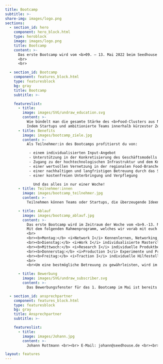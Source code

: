 ```yaml
---
title: Bootcamp
subtitle: >-
share-img: images/logo.png
sections:
  - section_id: hero
    component: hero_block.html
    type: heroblock
    image: images/logo.png
    title: Bootcamp
    content: >-
      Das erste Bootcamp wird vom <b>09. – 13. Mai 2022 beim Seedhouse in Osnabrück und DIL in Quakenbrück</b> stattfinden. Die Bewerbung ist noch bis zum 3. April 2022 möglich.
      <br>
      <br>

  - section_id: Bootcamp
    component: features_block.html
    type: featuresblock
    bg: gray
    title: Bootcamp
    subtitle: >-

    featureslist:
      - title:
        image: images/SVG/undraw_education.svg
        content: >-
          Wie bündelt man die gesamte Stärke des <b>Food-Clusters aus Niedersachsen</b> in einer Woche? 
          Indem Startups und ambitionierte Teams innerhalb kürzester Zeit <b>Zugang zur hochtechnologischen Infrastruktur</b> und zum <b>Know-How</b> des Deutschen Instituts für Lebensmitteltechnik erhalten und von den Startup-Erfahrungen und dem Netzwerk des Seedhouse und der darum versammelten 32 Unternehmen aus der gesamten Lebensmittelwertschöpfungskette profitieren.
      - title: Benefits
        image: images/bootcamp_ziele.jpg
        content: >-
          Als Teilnehmer:in des Bootcamps profitierst du von:

           - einem individualisierten Input-Angebot
           - Unterstützung in der Konkretisierung des Geschäftsmodells sowie der Kommerzialisierung
           - Zugang zu der hochtechnologischen Infrastruktur und dem Knowhow des DIL
           - einer wertvollen Vernetzung in der regionalen Food-Branche
           - einer nachhaltigen und langfristigen Betreuung durch das Seedhouse und das DIL
           - einer kostenfreien Unterbringung und Verpflegung

             Und das alles in nur einer Woche!
      - title: Teilnehmer:innen
        image: images/bootcamp_teilnehmer.jpg
        content: >-
          Teilnehmen können Teams oder Startups, die überzeugende Ideen/ Prototypen für Innovationen im Lebensmittelsektor mitbringen.

      - title: Ablauf
        image: images/bootcamp_ablauf.jpg
        content: >-
          Das erste Bootcamp wird im Zeitraum der Woche vom <b>9.-13. Mai 2022</b> an den Standorten <b>Seedhouse (Osnabrück)</b> und, falls ihr eine Technologiekomponente habt, an dem <b>DIL (Quakenbrück)</b> durchgeführt. 
          Mit dem folgenden Rahmenprogramm, welches wir vorab mit euch themenspezifisch individualisieren, werden (eure) Ideen/ Innovationen auf das nächste Level gebracht:
          <br>
          <br><b>Montag:</b> <i>Network I</i> Kennenlernen, Networking, Input Förderung, gemeinsamer Grillabend der Teilnehmer:innen 
          <br><b>Dienstag:</b> <i>Work I</i> individualisierte Masterclasses und Workshops zu den Themen: Food-Legal / Novel Food, Netzwerk Marketing, Storytelling, Produktentwicklung, Investment, VC und Business Angels u.v.m. mit Mentoren 
          <br><b>Mittwoch:</b> <i>Research I</i> individuelle Produktberatung mit Experten des DIL, Transfer (für Ideen/Produkte ohne Technologiekomponente besteht ein Alternativprogramm im Seedhouse oder es ist ein Pausetag möglich)
          <br><b>Donnerstag:</b> <i>Production I</i> Experimente und Produktion zur Entwicklung und Optimierung der Produktidee, Transfer (für Ideen/Produkte ohne Technologiekomponente besteht ein Alternativprogramm im Seedhouse oder es ist ein Pausetag möglich)
          <br><b>Freitag:</b> <i>Traction I</i> individuelle Hilfestellungen, Business Speed-Dating, Pitch-Event mit anschließender Verkostung vor Geschäftsführern und Managern von namenhaften Unternehmen aus dem Foodbereich, wertvolles Feedback bei anschließendem Netzwerken 
          <br>
          <br>Um eine bestmögliche Betreuung zu gewährleisten, wird im Vorfeld des Bootcamps eine Befragung durchgeführt, auf dessen Grundlage <b>ein individualisiertes Programm für das jeweilige Startup</b> ausgerichtet wird.

      - title: Bewerbung
        image: images/SVG/undraw_subscriber.svg
        content: >-
          Das Bewerbungsfenster für das 1. Bootcamp im Mai ist bereits geschlossen. Gerne könnt ihr euch demnächst für unser <b>2. Bootcamp im Oktober</b> bewerben.

  - section_id: ansprechpartner
    component: features_block.html
    type: featuresblock
    bg: gray
    title: Ansprechpartner
    subtitle: >-

    featureslist:
      - title:
        image: images/Johann.jpg
        content: >-
          Johann Rottmann <br><br> E-Mail: johann@seedhouse.de <br><br> Tel.: Tel.: 0160 95453630

layout: features
---
```


